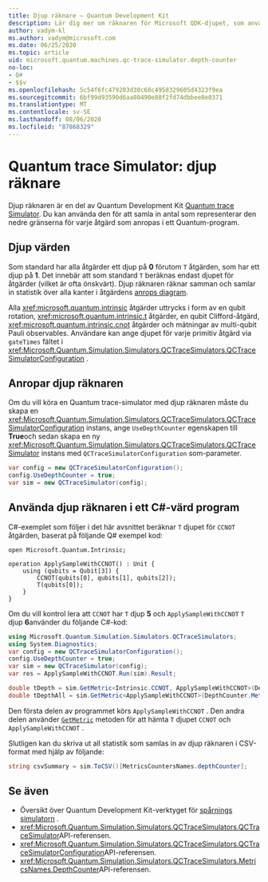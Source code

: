 ```yaml
---
title: Djup räknare – Quantum Development Kit
description: Lär dig mer om räknaren för Microsoft QDK-djupet, som använder Quantum trace Simulator för att samla in antalet djup för varje åtgärd som anropas i ett Q# program.
author: vadym-kl
ms.author: vadym@microsoft.com
ms.date: 06/25/2020
ms.topic: article
uid: microsoft.quantum.machines.qc-trace-simulator.depth-counter
no-loc:
- Q#
- $$v
ms.openlocfilehash: 5c54f6fc479203d30c68c4958329605d4323f9ea
ms.sourcegitcommit: 6bf99d93590d6aa80490e88f2fd74dbbee8e0371
ms.translationtype: MT
ms.contentlocale: sv-SE
ms.lasthandoff: 08/06/2020
ms.locfileid: "87868329"
---
```

# <a name="quantum-trace-simulator-depth-counter"></a>Quantum trace Simulator: djup räknare

Djup räknaren är en del av Quantum Development Kit [Quantum trace Simulator](xref:microsoft.quantum.machines.qc-trace-simulator.intro).
Du kan använda den för att samla in antal som representerar den nedre gränserna för varje åtgärd som anropas i ett Quantum-program. 

## <a name="depth-values"></a>Djup värden

Som standard har alla åtgärder ett djup på **0** förutom `T` åtgärden, som har ett djup på **1**. Det innebär att som standard `T` beräknas endast djupet för åtgärder (vilket är ofta önskvärt). Djup räknaren räknar samman och samlar in statistik över alla kanter i åtgärdens [anrops diagram](https://en.wikipedia.org/wiki/Call_graph).

Alla <xref:microsoft.quantum.intrinsic> åtgärder uttrycks i form av en qubit rotation, <xref:microsoft.quantum.intrinsic.t> åtgärder, en qubit Clifford-åtgärd, <xref:microsoft.quantum.intrinsic.cnot> åtgärder och mätningar av multi-qubit Pauli observables. Användare kan ange djupet för varje primitiv åtgärd via `gateTimes` fältet i <xref:Microsoft.Quantum.Simulation.Simulators.QCTraceSimulators.QCTraceSimulatorConfiguration> .

## <a name="invoking-the-depth-counter"></a>Anropar djup räknaren

Om du vill köra en Quantum trace-simulator med djup räknaren måste du skapa en <xref:Microsoft.Quantum.Simulation.Simulators.QCTraceSimulators.QCTraceSimulatorConfiguration> instans, ange `UseDepthCounter` egenskapen till **True**och sedan skapa en ny <xref:Microsoft.Quantum.Simulation.Simulators.QCTraceSimulators.QCTraceSimulator> instans med `QCTraceSimulatorConfiguration` som-parameter. 

```csharp
var config = new QCTraceSimulatorConfiguration();
config.UseDepthCounter = true;
var sim = new QCTraceSimulator(config);
```

## <a name="using-the-depth-counter-in-a-c-host-program"></a>Använda djup räknaren i ett C#-värd program

C#-exemplet som följer i det här avsnittet beräknar `T` djupet för `CCNOT` åtgärden, baserat på följande Q# exempel kod:

```qsharp
open Microsoft.Quantum.Intrinsic;

operation ApplySampleWithCCNOT() : Unit {
    using (qubits = Qubit[3]) {
        CCNOT(qubits[0], qubits[1], qubits[2]);
        T(qubits[0]);
    }
}
```

Om du vill kontrol lera att `CCNOT` har `T` djup **5** och `ApplySampleWithCCNOT` `T` djup **6**använder du följande C#-kod:

```csharp
using Microsoft.Quantum.Simulation.Simulators.QCTraceSimulators;
using System.Diagnostics;
var config = new QCTraceSimulatorConfiguration();
config.UseDepthCounter = true;
var sim = new QCTraceSimulator(config);
var res = ApplySampleWithCCNOT.Run(sim).Result;

double tDepth = sim.GetMetric<Intrinsic.CCNOT, ApplySampleWithCCNOT>(DepthCounter.Metrics.Depth);
double tDepthAll = sim.GetMetric<ApplySampleWithCCNOT>(DepthCounter.Metrics.Depth);
```

Den första delen av programmet körs `ApplySampleWithCCNOT` . Den andra delen använder [`GetMetric`](https://docs.microsoft.com/dotnet/api/microsoft.quantum.simulation.simulators.qctracesimulators.qctracesimulator.getmetric) metoden för att hämta `T` djupet `CCNOT` och `ApplySampleWithCCNOT` . 

Slutligen kan du skriva ut all statistik som samlas in av djup räknaren i CSV-format med hjälp av följande:
```csharp
string csvSummary = sim.ToCSV()[MetricsCountersNames.depthCounter];
```

## <a name="see-also"></a>Se även

- Översikt över Quantum Development Kit-verktyget för [spårnings simulatorn](xref:microsoft.quantum.machines.qc-trace-simulator.intro) .
- <xref:Microsoft.Quantum.Simulation.Simulators.QCTraceSimulators.QCTraceSimulator>API-referensen.
- <xref:Microsoft.Quantum.Simulation.Simulators.QCTraceSimulators.QCTraceSimulatorConfiguration>API-referensen.
- <xref:Microsoft.Quantum.Simulation.Simulators.QCTraceSimulators.MetricsNames.DepthCounter>API-referensen.
